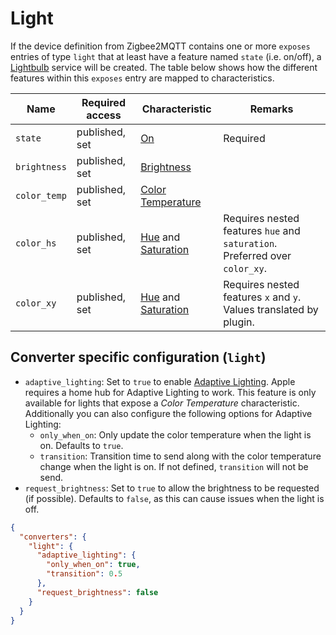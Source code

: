 # Light

If the device definition from Zigbee2MQTT contains one or more `exposes` entries of type `light` that at least have a feature named `state` (i.e. on/off), a [Lightbulb](https://developers.homebridge.io/#/service/Lightbulb) service will be created.
The table below shows how the different features within this `exposes` entry are mapped to characteristics.

| Name | Required access | Characteristic | Remarks |
|-|-|-|-|
| `state` | published, set | [On](https://developers.homebridge.io/#/characteristic/On) | Required |
| `brightness` | published, set | [Brightness](https://developers.homebridge.io/#/characteristic/Brightness) | |
| `color_temp` | published, set | [Color Temperature](https://developers.homebridge.io/#/characteristic/ColorTemperature) | |
| `color_hs` | published, set | [Hue](https://developers.homebridge.io/#/characteristic/Hue) and [Saturation](https://developers.homebridge.io/#/characteristic/Saturation) | Requires nested features `hue` and `saturation`. Preferred over `color_xy`. |
| `color_xy` | published, set | [Hue](https://developers.homebridge.io/#/characteristic/Hue) and [Saturation](https://developers.homebridge.io/#/characteristic/Saturation) | Requires nested features `x` and `y`. Values translated by plugin. |

## Converter specific configuration (`light`)

- `adaptive_lighting`: Set to `true` to enable [Adaptive Lighting](https://support.apple.com/guide/iphone/control-accessories-iph0a717a8fd/ios#iph79e72e212). Apple requires a home hub for Adaptive Lighting to work. This feature is only available for lights that expose a *Color Temperature* characteristic.
  Additionally you can also configure the following options for Adaptive Lighting:
  - `only_when_on`: Only update the color temperature when the light is on. Defaults to `true`.
  - `transition`: Transition time to send along with the color temperature change when the light is on. If not defined, `transition` will not be send.
- `request_brightness`: Set to `true` to allow the brightness to be requested (if possible). Defaults to `false`, as this can cause issues when the light is off.

```json
{
  "converters": {
    "light": {
      "adaptive_lighting": {
        "only_when_on": true,
        "transition": 0.5
      },
      "request_brightness": false
    }
  }
}
```
